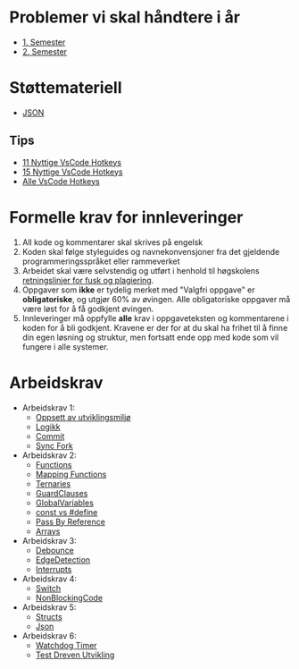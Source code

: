 # Problemer vi skal håndtere i år

- [1. Semester](software-engineering-problems.md)
- [2. Semester](software-engineering-problems.md)

# Støttemateriell

- [JSON](doc/json/README.md)

## Tips

- [11 Nyttige VsCode Hotkeys](https://www.desuvit.com/11-vscode-keyboard-shortcuts-that-will-boost-your-productivity/)
- [15 Nyttige VsCode Hotkeys](https://betterprogramming.pub/15-Nyttige-vscode-shortcuts-to-boost-your-productivity-415de3cb1910)
- [Alle VsCode Hotkeys](https://quickref.me/vscode.html)

# Formelle krav for innleveringer

1. All kode og kommentarer skal skrives på engelsk
1. Koden skal følge styleguides og navnekonvensjoner fra det gjeldende programmeringsspråket eller rammeverket
1. Arbeidet skal være selvstendig og utført i henhold til høgskolens [retningslinjer for fusk og plagiering](https://i.ntnu.no/oppgaveskriving/plagiering).
1. Oppgaver som **ikke** er tydelig merket med "Valgfri oppgave" er **obligatoriske**, og utgjør 60% av øvingen. Alle obligatoriske oppgaver må være løst for å få godkjent øvingen.
1. Innleveringer må oppfylle **alle** krav i oppgaveteksten og kommentarene i koden for å bli godkjent. Kravene er der for at du skal ha frihet til å finne din egen løsning og struktur, men fortsatt ende opp med kode som vil fungere i alle systemer.

# Arbeidskrav

- Arbeidskrav 1:
  - [Oppsett av utviklingsmiljø](Exercises/setup/README.md)
  - [Logikk](Exercises/Logic/README.md)
  - [Commit](Exercises/commit/README.md)
  - [Sync Fork](Exercises/SyncFork/README.md)
- Arbeidskrav 2:
  - [Functions](Exercises/Functions/README.md)
  - [Mapping Functions](Exercises/MappingFunctions/README.md)
  - [Ternaries](Exercises/Ternaries/README.md)
  - [GuardClauses](Exercises/GuardClauses/README.md)
  - [GlobalVariables](Exercises/GlobalVariables/README.md)
  - [const vs #define](Exercises/ConstVsDefine/README.md)
  - [Pass By Reference](Exercises/PassByReference/README.md)
  - [Arrays](Exercises/Arrays/README.md)
- Arbeidskrav 3:
  - [Debounce](Exercises/Debounce/README.md)
  - [EdgeDetection](Exercises/EdgeDetection/README.md)
  - [Interrupts](Exercises/Interrupts/README.md)
- Arbeidskrav 4:
  - [Switch](Exercises/Switch/README.md)
  - [NonBlockingCode](Exercises/NonBlockingCode/README.md)
- Arbeidskrav 5:
  - [Structs](Exercises/Structs/README.md)
  - [Json](Exercises/Json/README.md)
- Arbeidskrav 6:
  - [Watchdog Timer](Exercises/WatchdogTimer/README.md)
  - [Test Dreven Utvikling](Exercises/Tests/README.md)
